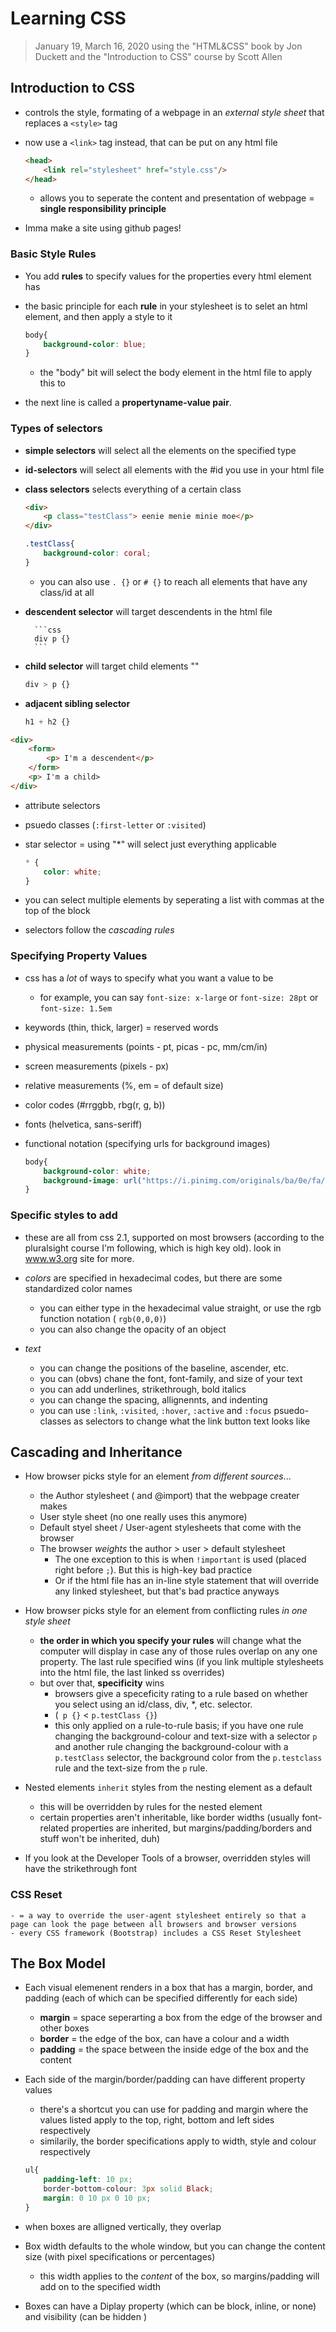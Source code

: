 # Learning CSS
>January 19, March 16, 2020
> using the "HTML&CSS" book by Jon Duckett and the "Introduction to CSS" course by Scott Allen

## Introduction to CSS

- controls the style, formating of a webpage in an *external style sheet* that replaces a `<style>` tag
- now use a ```<link>``` tag instead, that can be put on any html file

	``` html
	<head>
		<link rel="stylesheet" href="style.css"/>
	</head>
	```

	- allows you to seperate the content and presentation of webpage = **single responsibility principle**

- Imma make a site using github pages!

### Basic Style Rules
- You add **rules** to specify values for the properties every html element has 
- the basic principle for each **rule** in your stylesheet is to selet an html element, and then apply a style to it

	```css
	body{
		background-color: blue;
	}
	```

	- the "body" bit will select the body element in the html file to apply this to
- the next line is called a **propertyname-value pair**. 

### Types of selectors
- **simple selectors** will select all the elements on the specified type
- **id-selectors** will select all elements with the #id you use in your html file
- **class selectors** selects everything of a certain class 

	```html
	<div>
		<p class="testClass"> eenie menie minie moe</p>
	</div>
	```

	```css
	.testClass{
		background-color: coral;
	}
	```

	- you can also use `. {}` or `# {}` to reach all elements that have any class/id at all
- **descendent selector** will target descendents in the html file

		```css
		div p {}
		```
- **child selector** will target child elements ""
		
	```css
	div > p {}
	```
		
- **adjacent sibling selector** 

	```css
	h1 + h2 {}
	```

```html
<div>
	<form>
		<p> I'm a descendent</p>
	</form>
	<p> I'm a child>
</div>
```

- attribute selectors
- psuedo classes (`:first-letter` or `:visited`)
- star selector = using "*" will select just everything applicable

	```css 
	* {
		color: white;
	}
	``` 

- you can select multiple elements by seperating a list with commas at the top of the block
- selectors follow the *cascading rules*


### Specifying Property Values
- css has a *lot* of ways to specify what you want a value to be
	- for example, you can say `font-size: x-large` or `font-size: 28pt` or `font-size: 1.5em`

- keywords (thin, thick, larger) = reserved words
- physical measurements (points - pt, picas - pc, mm/cm/in)
- screen measurements (pixels - px)
- relative measurements (%, em = of default size)
- color codes (#rrggbb, rbg(r, g, b))
- fonts (helvetica, sans-seriff)
- functional notation (specifying urls for background images)

	``` css
	body{
		background-color: white;
		background-image: url("https://i.pinimg.com/originals/ba/0e/fa/ba0efaf6042fa4b279a36f343dac19fc.jpg");
	}
	```

### Specific styles to add
- these are all from css 2.1, supported on most browsers (according to the pluralsight course I'm following, which is high key old). look in www.w3.org site for more.
- *colors* are specified in hexadecimal codes, but there are some standardized color names
	- you can either type in the hexadecimal value straight, or use the rgb function notation ( `rgb(0,0,0)`)
	- you can also change the opacity of an object

- *text*
	- you can change the positions of the baseline, ascender, etc.
	- you can (obvs) chane the font, font-family, and size of your text
	- you can add underlines, strikethrough, bold italics
	- you can change the spacing, allignennts, and indenting 
	- you can use `:link`, `:visited`, `:hover`, `:active` and `:focus` psuedo-classes as selectors to change what the link button text looks like    


## Cascading and Inheritance

- How browser picks style for an element *from different sources*...
	- the Author stylesheet ( <link> and @import) that the webpage creater makes
	- User style sheet (no one really uses this anymore)
	- Default styel sheet / User-agent stylesheets that come with the browser
	- The browser *weights* the author > user > default stylesheet
		 - The one exception to this is when `!important` is used (placed right before `;`). But this is high-key bad practice
		 - Or if the html file has an in-line style statement that will override any linked stylesheet, but that's bad practice anyways

- How browser picks style for an element from conflicting rules *in one style sheet*
	- **the order in which you specify your rules** will change what the computer will display in case any of those rules overlap on any one property. The last rule specified wins (if you link multiple stylesheets into the html file, the last linked ss overrides)
	- but over that, **specificity** wins 
		- browsers give a speceficity rating to a rule based on whether you select using an id/class, div, *, etc. selector.
		- (` p {}` < `p.testClass {}`)
		- this only applied on a rule-to-rule basis; if you have one rule changing the background-colour and text-size with a selector `p` and another rule changing the background-colour with a `p.testClass` selector, the background color from the `p.testclass` rule and the text-size from the `p` rule.

- Nested elements `inherit` styles from the nesting element as a default
	- this will be overridden by rules for the nested element
	- certain properties aren't inheritable, like border widths (usually font-related properties are inherited, but margins/padding/borders and stuff won't be inherited, duh)

- If you look at the Developer Tools of a browser, overridden styles will have the strikethrough font

### CSS Reset 
	- = a way to override the user-agent stylesheet entirely so that a page can look the page between all browsers and browser versions
	- every CSS framework (Bootstrap) includes a CSS Reset Stylesheet


## The Box Model
- Each visual elemenent renders in a box that has a margin, border, and padding (each of which can be specified differently for each side)
	 - **margin** = space seperarting a box from the edge of the browser and other boxes
	 - **border** = the edge of the box, can have a colour and a width
	 - **padding** = the space between the inside edge of the box and the content

- Each side of the margin/border/padding can have different property values
	- there's a shortcut you can use for padding and margin where the values listed apply to the top, right, bottom and left sides respectively
	- similarily, the border specifications apply to width, style and colour respectively
	```css
	ul{
		padding-left: 10 px;
		border-bottom-colour: 3px solid Black;
		margin: 0 10 px 0 10 px;
	}
	```
- when boxes are alligned vertically, they overlap 
- Box width defaults to the whole window, but you can change the content size (with pixel specifications or percentages)
	- this width applies to the *content* of the box, so margins/padding will add on to the specified width

- Boxes can have a Diplay property (which can be block, inline, or none) and visibility (can be hidden )




